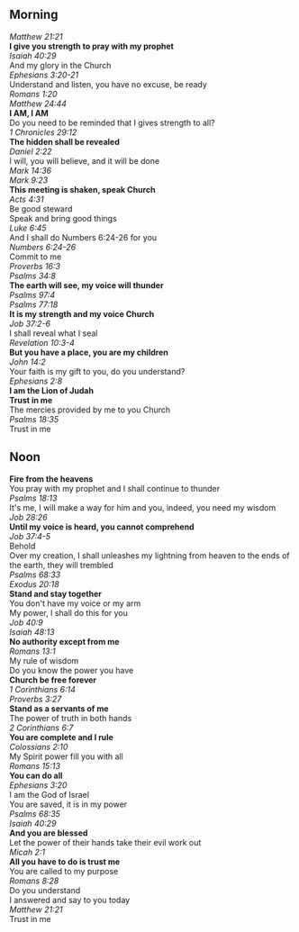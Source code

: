 ## Morning

_Matthew 21:21_  
**I give you strength to pray with my prophet**  
_Isaiah 40:29_  
And my glory in the Church  
_Ephesians 3:20-21_  
Understand and listen, you have no excuse, be ready  
_Romans 1:20_  
_Matthew 24:44_  
**I AM, I AM**  
Do you need to be reminded that I gives strength to all?  
_1 Chronicles 29:12_  
**The hidden shall be revealed**  
_Daniel 2:22_  
I will, you will believe, and it will be done  
_Mark 14:36_  
_Mark 9:23_  
**This meeting is shaken, speak Church**  
_Acts 4:31_  
Be good steward  
Speak and bring good things  
_Luke 6:45_  
And I shall do Numbers 6:24-26 for you  
_Numbers 6:24-26_  
Commit to me  
_Proverbs 16:3_  
_Psalms 34:8_  
**The earth will see, my voice will thunder**  
_Psalms 97:4_  
_Psalms 77:18_  
**It is my strength and my voice Church**  
_Job 37:2-6_  
I shall reveal what I seal  
_Revelation 10:3-4_  
**But you have a place, you are my children**  
_John 14:2_  
Your faith is my gift to you, do you understand?  
_Ephesians 2:8_  
**I am the Lion of Judah**  
**Trust in me**  
The mercies provided by me to you Church  
_Psalms 18:35_  
Trust in me  

## Noon

**Fire from the heavens**  
You pray with my prophet and I shall continue to thunder  
_Psalms 18:13_  
It's me, I will make a way for him and you, indeed, you need my wisdom  
_Job 28:26_  
**Until my voice is heard, you cannot comprehend**  
_Job 37:4-5_  
Behold  
Over my creation, I shall unleashes my lightning from heaven to the ends of the earth, they will trembled  
_Psalms 68:33_  
_Exodus 20:18_  
**Stand and stay together**  
You don't have my voice or my arm  
My power, I shall do this for you  
_Job 40:9_  
_Isaiah 48:13_  
**No authority except from me**  
_Romans 13:1_  
My rule of wisdom  
Do you know the power you have  
**Church be free forever**  
_1 Corinthians 6:14_  
_Proverbs 3:27_  
**Stand as a servants of me**  
The power of truth in both hands  
_2 Corinthians 6:7_  
**You are complete and I rule**  
_Colossians 2:10_  
My Spirit power fill you with all  
_Romans 15:13_  
**You can do all**  
_Ephesians 3:20_  
I am the God of Israel  
You are saved, it is in my power  
_Psalms 68:35_  
_Isaiah 40:29_  
**And you are blessed**  
Let the power of their hands take their evil work out  
_Micah 2:1_  
**All you have to do is trust me**  
You are called to my purpose  
_Romans 8:28_  
Do you understand  
I answered and say to you today  
_Matthew 21:21_  
Trust in me  
